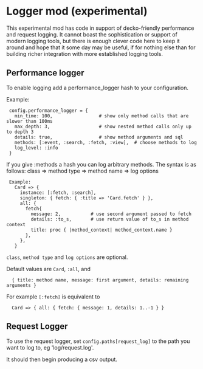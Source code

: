 <!--
# @title README - mod: logger
-->

# Logger mod (experimental)

This experimental mod has code in support of decko-friendly performance and request 
logging. It cannot boast the sophistication or support of modern logging tools, but
there is enough clever code here to keep it around and hope that it some day may be
useful, if for nothing else than for building richer integration with more established
logging tools.

## Performance logger

To enable logging add a performance_logger hash to your configuration.

Example:

```
 config.performance_logger = {
   min_time: 100,                 # show only method calls that are slower than 100ms
   max_depth: 3,                  # show nested method calls only up to depth 3
   details: true,                 # show method arguments and sql
   methods: [:event, :search, :fetch, :view],  # choose methods to log
   log_level: :info
 }
```

 If you give :methods a hash you can log arbitrary methods. The syntax is as follows:
   class =>  method type => method name => log options

```
 Example:
   Card => {
     instance: [:fetch, :search],
     singleton: { fetch: { :title => 'Card.fetch' } },
     all: {
       fetch{
         message: 2,           # use second argument passed to fetch
         details: :to_s,       # use return value of to_s in method context
         title: proc { |method_context| method_context.name }
       },
     },
   }
```

`class`, `method type` and `log options` are optional.

Default values are `Card`, `:all`, and 
```
  { title: method name, message: first argument, details: remaining arguments }
```

For example `[:fetch]` is equivalent to 
```
  Card => { all: { fetch: { message: 1, details: 1..-1 } }
```

## Request Logger

To use the request logger, set `config.paths[request_log]` to the path you
want to log to, eg 'log/request.log'.

It should then begin producing a csv output.